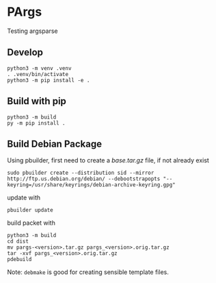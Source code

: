 # PArgs

Testing argsparse

## Develop

```
python3 -m venv .venv
. .venv/bin/activate
python3 -m pip install -e .
```

## Build with pip

```
python3 -m build
py -m pip install .
```

## Build Debian Package

Using pbuilder, first need to create a _base.tar.gz_ file, if not already exist

```
sudo pbuilder create --distribution sid --mirror http://ftp.us.debian.org/debian/ --debootstrapopts "--keyring=/usr/share/keyrings/debian-archive-keyring.gpg"
```

update with

```
pbuilder update
```

build packet with

```
python3 -m build
cd dist
mv pargs-<version>.tar.gz pargs_<version>.orig.tar.gz
tar -xvf pargs_<version>.orig.tar.gz
pdebuild
```

Note: `debmake` is good for creating sensible template files.

